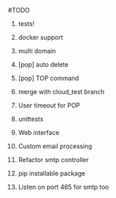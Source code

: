 #TODO

1. tests!
2. docker support
3. multi domain
4. [pop] auto delete
5. [pop] TOP command
6. merge with cloud_test branch

7. User timeout for POP
8. unittests
9. Web interface
10. Custom email processing
11. Refactor smtp controller
12. pip installable package
13. Listen on port 465 for smtp too
